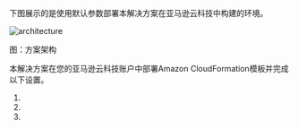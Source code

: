 下图展示的是使用默认参数部署本解决方案在亚马逊云科技中构建的环境。

![architecture](./images/arch.png)
      
图：方案架构

本解决方案在您的亚马逊云科技账户中部署Amazon CloudFormation模板并完成以下设置。

1. 
1. 
1. 

